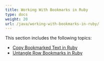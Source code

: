 ```yaml
---
title: Working With Bookmarks in Ruby
type: docs
weight: 20
url: /java/working-with-bookmarks-in-ruby/
---
```


This section includes the following topics:

- [Copy Bookmarked Text in Ruby](https://docs.aspose.com/words/java/copy-bookmarked-text-in-ruby/)
- [Untangle Row Bookmarks in Ruby](https://docs.aspose.com/words/java/untangle-row-bookmarks-in-ruby/)
